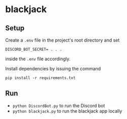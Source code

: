 # blackjack
## Setup
Create a `.env` file in the project's root directory and set
```
DISCORD_BOT_SECRET= . . .
```
inside the `.env` file accordingly.

Install dependencies by issuing the command
```
pip install -r requirements.txt
```

## Run
* `python DiscordBot.py` to run the Discord bot
* `python blackjack.py` to run the blackjack app locally